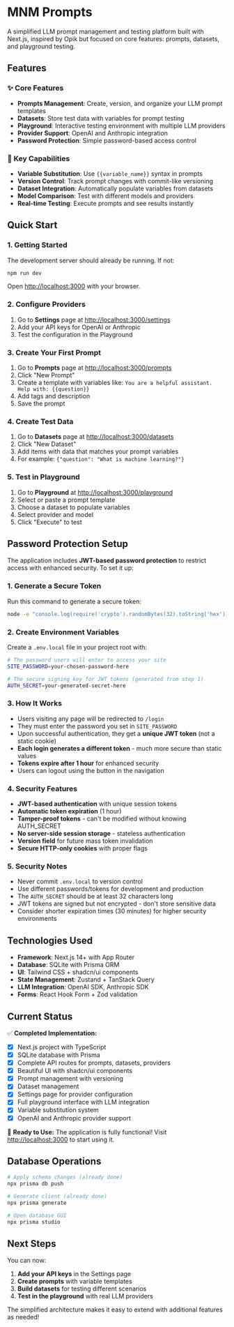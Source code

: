 # MNM Prompts

A simplified LLM prompt management and testing platform built with Next.js, inspired by Opik but focused on core features: prompts, datasets, and playground testing.

## Features

### ✨ Core Features
- **Prompts Management**: Create, version, and organize your LLM prompt templates
- **Datasets**: Store test data with variables for prompt testing  
- **Playground**: Interactive testing environment with multiple LLM providers
- **Provider Support**: OpenAI and Anthropic integration
- **Password Protection**: Simple password-based access control

### 🚀 Key Capabilities
- **Variable Substitution**: Use `{{variable_name}}` syntax in prompts
- **Version Control**: Track prompt changes with commit-like versioning
- **Dataset Integration**: Automatically populate variables from datasets
- **Model Comparison**: Test with different models and providers
- **Real-time Testing**: Execute prompts and see results instantly

## Quick Start

### 1. Getting Started

The development server should already be running. If not:

```bash
npm run dev
```

Open [http://localhost:3000](http://localhost:3000) with your browser.

### 2. Configure Providers

1. Go to **Settings** page at [http://localhost:3000/settings](http://localhost:3000/settings)
2. Add your API keys for OpenAI or Anthropic
3. Test the configuration in the Playground

### 3. Create Your First Prompt

1. Go to **Prompts** page at [http://localhost:3000/prompts](http://localhost:3000/prompts)
2. Click "New Prompt"
3. Create a template with variables like: `You are a helpful assistant. Help with: {{question}}`
4. Add tags and description
5. Save the prompt

### 4. Create Test Data

1. Go to **Datasets** page at [http://localhost:3000/datasets](http://localhost:3000/datasets)
2. Click "New Dataset"
3. Add items with data that matches your prompt variables
4. For example: `{"question": "What is machine learning?"}`

### 5. Test in Playground

1. Go to **Playground** at [http://localhost:3000/playground](http://localhost:3000/playground)
2. Select or paste a prompt template
3. Choose a dataset to populate variables
4. Select provider and model
5. Click "Execute" to test

## Password Protection Setup

The application includes **JWT-based password protection** to restrict access with enhanced security. To set it up:

### 1. Generate a Secure Token
Run this command to generate a secure token:
```bash
node -e "console.log(require('crypto').randomBytes(32).toString('hex'))"
```

### 2. Create Environment Variables
Create a `.env.local` file in your project root with:
```bash
# The password users will enter to access your site
SITE_PASSWORD=your-chosen-password-here

# The secure signing key for JWT tokens (generated from step 1)
AUTH_SECRET=your-generated-secret-here
```

### 3. How It Works
- Users visiting any page will be redirected to `/login`
- They must enter the password you set in `SITE_PASSWORD`
- Upon successful authentication, they get a **unique JWT token** (not a static cookie)
- **Each login generates a different token** - much more secure than static values
- **Tokens expire after 1 hour** for enhanced security
- Users can logout using the button in the navigation

### 4. Security Features
- **JWT-based authentication** with unique session tokens
- **Automatic token expiration** (1 hour)
- **Tamper-proof tokens** - can't be modified without knowing AUTH_SECRET
- **No server-side session storage** - stateless authentication
- **Version field** for future mass token invalidation
- **Secure HTTP-only cookies** with proper flags

### 5. Security Notes
- Never commit `.env.local` to version control
- Use different passwords/tokens for development and production
- The `AUTH_SECRET` should be at least 32 characters long
- JWT tokens are signed but not encrypted - don't store sensitive data
- Consider shorter expiration times (30 minutes) for higher security environments

## Technologies Used

- **Framework**: Next.js 14+ with App Router
- **Database**: SQLite with Prisma ORM
- **UI**: Tailwind CSS + shadcn/ui components
- **State Management**: Zustand + TanStack Query
- **LLM Integration**: OpenAI SDK, Anthropic SDK
- **Forms**: React Hook Form + Zod validation

## Current Status

✅ **Completed Implementation:**
- [x] Next.js project with TypeScript
- [x] SQLite database with Prisma
- [x] Complete API routes for prompts, datasets, providers
- [x] Beautiful UI with shadcn/ui components
- [x] Prompt management with versioning
- [x] Dataset management
- [x] Settings page for provider configuration
- [x] Full playground interface with LLM integration
- [x] Variable substitution system
- [x] OpenAI and Anthropic provider support

🎯 **Ready to Use:**
The application is fully functional! Visit [http://localhost:3000](http://localhost:3000) to start using it.

## Database Operations

```bash
# Apply schema changes (already done)
npx prisma db push

# Generate client (already done)
npx prisma generate

# Open database GUI
npx prisma studio
```

## Next Steps

You can now:
1. **Add your API keys** in the Settings page
2. **Create prompts** with variable templates
3. **Build datasets** for testing different scenarios
4. **Test in the playground** with real LLM providers

The simplified architecture makes it easy to extend with additional features as needed!
